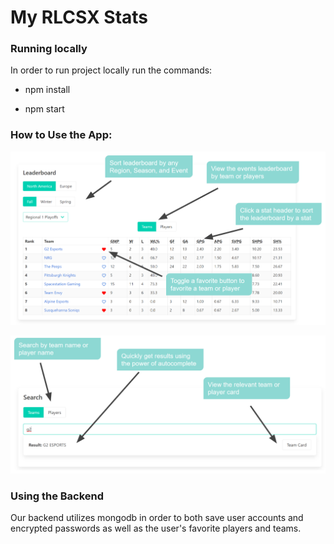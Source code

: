 # My RLCSX Stats


### Running locally

In order to run project locally run the commands:

- npm install

- npm start

### How to Use the App:

<p align="center">
  <img src="diagrams\Leaderboard Features.PNG" title="hover text">
</p>

<p align="center">
  <img src="diagrams\Search Features.PNG" title="hover text">
</p>

### Using the Backend

Our backend utilizes mongodb in order to both save user accounts and encrypted passwords as well as the user's favorite players and teams.  
